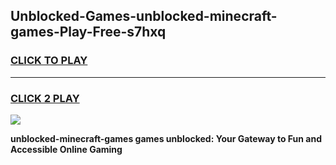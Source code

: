 
## Unblocked-Games-unblocked-minecraft-games-Play-Free-s7hxq
<h3>
<a href="https://premium76.site?title=unblocked-minecraft-games&ref=21A">CLICK TO PLAY</a></h3>
<hr>

<h3>
<a href="https://premium76.site?title=unblocked-minecraft-games&ref=21A">CLICK 2 PLAY</a>
  
</h3>

<a href="https://premium76.site?title=unblocked-minecraft-games&ref=21A"><img src="https://clearcache.store/games.png"></a>


**unblocked-minecraft-games games unblocked: Your Gateway to Fun and Accessible Online Gaming**
